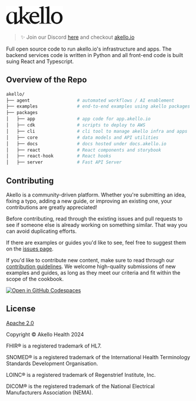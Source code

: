 <a href="https://akello.io" target="_blank">
  <picture>
    <source media="(prefers-color-scheme: dark)" srcset="/assets/akello-logo-white.png" style="max-width: 100%; height: 50px; margin-bottom: 20px">    
    <img src="/assets/akello-logo.png" alt="Akello Logo" height="50"/>
  </picture>
</a>

<h3></h3>

> ✨ Join our Discord [here](https://discord.gg/WSqNrWBKKw) and checkout [akello.io](https://akello.io)

Full open source code to run akello.io's infrastructure and apps. The backend services code is written in Python and all front-end code is built suing React and Typescript.


## Overview of the Repo

```sh
akello/
├── agent                  # automated workflows / AI enablement
├── examples               # end-to-end examples using akello packages
├── packages   
│   ├── app                # app code for app.akello.io
│   ├── cdk                # scripts to deploy to AWS
│   ├── cli                # cli tool to manage akello infra and apps
│   ├── core               # data models and API utilities
│   ├── docs               # docs hosted under docs.akello.io
│   ├── react              # React components and storybook
│   ├── react-hook         # React hooks
│   ├── server             # Fast API Server
```

## Contributing

Akello is a community-driven platform. Whether you're submitting an idea, fixing a typo, adding a new guide, or improving an existing one, your contributions are greatly appreciated!

Before contributing, read through the existing issues and pull requests to see if someone else is already working on something similar. That way you can avoid duplicating efforts.

If there are examples or guides you'd like to see, feel free to suggest them on the [issues page](https://github.com/akello-io/akello/issues).

If you'd like to contribute new content, make sure to read through our [contribution guidelines](https://akello.io/docs/developers/contributing). We welcome high-quality submissions of new examples and guides, as long as they meet our criteria and fit within the scope of the cookbook.


[![Open in GitHub Codespaces](https://github.com/codespaces/badge.svg)](https://github.com/codespaces/new?hide_repo_select=true&ref=main&repo=akello-io/akello&machine=basicLinux32gb&location=EastUs)


## License

[Apache 2.0](LICENSE.txt)

Copyright &copy; Akello Health 2024

FHIR&reg; is a registered trademark of HL7.

SNOMED&reg; is a registered trademark of the International Health Terminology Standards Development Organisation.

LOINC&reg; is a registered trademark of Regenstrief Institute, Inc.

DICOM&reg; is the registered trademark of the National Electrical Manufacturers Association (NEMA).
